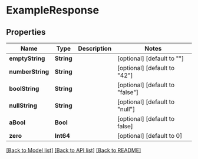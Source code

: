# ExampleResponse


## Properties
Name | Type | Description | Notes
------------ | ------------- | ------------- | -------------
**emptyString** | **String** |  | [optional] [default to ""]
**numberString** | **String** |  | [optional] [default to "42"]
**boolString** | **String** |  | [optional] [default to "false"]
**nullString** | **String** |  | [optional] [default to "null"]
**aBool** | **Bool** |  | [optional] [default to false]
**zero** | **Int64** |  | [optional] [default to 0]


[[Back to Model list]](../README.md#models) [[Back to API list]](../README.md#api-endpoints) [[Back to README]](../README.md)


